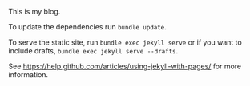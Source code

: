 This is my blog.

To update the dependencies run `bundle update`.

To serve the static site, run `bundle exec jekyll serve` or if you want to include drafts, `bundle exec jekyll serve --drafts`.

See <https://help.github.com/articles/using-jekyll-with-pages/> for more information.
